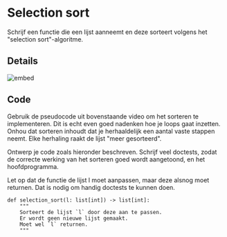 # Selection sort

Schrijf een functie die een lijst aanneemt en deze sorteert volgens het "selection sort"-algoritme.

## Details

![embed](https://www.youtube.com/embed/NEbb4XqKDNU)

## Code

Gebruik de pseudocode uit bovenstaande video om het sorteren te implementeren. Dit is echt even goed nadenken hoe je loops gaat inzetten. Onhou dat sorteren inhoudt dat je herhaaldelijk een aantal vaste stappen neemt. Elke herhaling raakt de lijst "meer gesorteerd".

Ontwerp je code zoals hieronder beschreven. Schrijf veel doctests, zodat de correcte werking van het sorteren goed wordt aangetoond, en het hoofdprogramma.

Let op dat de functie de lijst l moet aanpassen, maar deze alsnog moet returnen. Dat is nodig om handig doctests te kunnen doen.

    def selection_sort(l: list[int]) -> list[int]:
        """
        Sorteert de lijst `l` door deze aan te passen.
        Er wordt geen nieuwe lijst gemaakt.
        Moet wel `l` returnen.
        """
